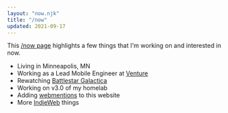 ```yaml
---
layout: "now.njk"
title: "/now"
updated: 2021-09-17
---
```


This <a href="https://nownownow.com" target="_blank">/now page</a> highlights a few things that I'm working on and interested in now.

- Living in Minneapolis, MN
- Working as a Lead Mobile Engineer at <a href="https://venture.org" target="_blank">Venture</a>
- Rewatching [Battlestar Galactica](https://www.imdb.com/title/tt0407362/)
- Working on v3.0 of my homelab
- Adding [webmentions](https://webmention.io/) to this website
- More <a href="https://indieweb.org/" target="_blank">IndieWeb</a> things